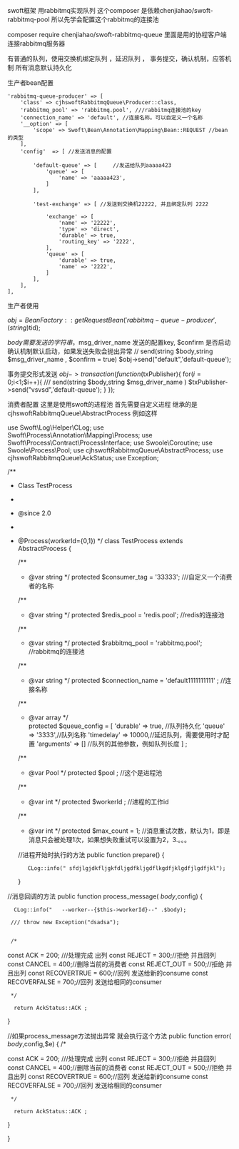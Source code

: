 swoft框架 用rabbitmq实现队列
这个composer 是依赖chenjiahao/swoft-rabbitmq-pool 所以先学会配置这个rabbitmq的连接池

composer require chenjiahao/swoft-rabbitmq-queue
里面是用的协程客户端连接rabbitmq服务器

有普通的队列，使用交换机绑定队列 ，延迟队列 ， 事务提交，确认机制，应答机制
所有消息默认持久化

生产者bean配置
 
    
    'rabbitmq-queue-producer' => [
        'class' => cjhswoftRabbitmqQueue\Producer::class,
        'rabbitmq_pool' => 'rabbitmq.pool', ///rabbitmq连接池的key
        'connection_name' => 'default', //连接名称。可以自定义一个名称
        '__option' => [
            'scope' => Swoft\Bean\Annotation\Mapping\Bean::REQUEST //bean的类型
        ],
        'config'  => [ //发送消息的配置
         
            'default-queue' => [     //发送给队列aaaaa423
                'queue' => [
                    'name' => 'aaaaa423',
                ]
            ],

            'test-exchange' => [ //发送到交换机22222, 并且绑定队列 2222
               
                'exchange' => [
                    'name' => '22222',
                    'type' => 'direct',
                    'durable' => true,
                    'routing_key' => '2222',
                ],
                'queue' => [
                    'durable' => true,
                    'name' => '2222',
                ]
            ],
        ],
    ],

生产者使用

$obj = BeanFactory::getRequestBean('rabbitmq-queue-producer' , (string)$tid);

$body需要发送的字符串，$msg_driver_name 发送的配置key,  $confirm 是否启动确认机制默认启动，如果发送失败会抛出异常
// send(string $body,string $msg_driver_name ,  $confirm = true)
$obj->send("default",'default-queue');


事务提交形式发送
$obj-> transaction(function($txPublisher){
    for($i = 0;$i<1;$i++){
    /// send(string $body,string $msg_driver_name  )
        $txPublisher->send("vsvsd",'default-queue');
    }
});





消费者配置
这里是使用swoft的进程池 首先需要自定义进程 继承的是 cjhswoftRabbitmqQueue\AbstractProcess
例如这样


use Swoft\Log\Helper\CLog;
use Swoft\Process\Annotation\Mapping\Process;
use Swoft\Process\Contract\ProcessInterface;
use Swoole\Coroutine;
use Swoole\Process\Pool;
use cjhswoftRabbitmqQueue\AbstractProcess;
use cjhswoftRabbitmqQueue\AckStatus;
use Exception;

/**
 * Class TestProcess
 *
 * @since 2.0
 *
 * @Process(workerId={0,1})
 */
class TestProcess extends AbstractProcess
{
  

    /**
     * @var string
     */ 
    protected $consumer_tag = '33333'; ///自定义一个消费者的名称

    /**
     * @var string
     */ 
    protected $redis_pool = 'redis.pool'; //redis的连接池
    

    /**
     * @var string
     */ 
    protected $rabbitmq_pool = 'rabbitmq.pool'; //rabbitmq的连接池

    /**
     * @var string
     */ 
    protected $connection_name = 'default1111111111' ; //连接名称
 

    /**
     * @var array
     */  
    protected $queue_config = [
        'durable' => true, //队列持久化
        'queue' => '3333',//队列名称 
        'timedelay' => 10000,//延迟队列，需要使用时才配置
        'arguments' => [] //队列的其他参数，例如队列长度
    ]  ;


    /**
     * @var Pool 
     */ 
    protected $pool  ; //这个是进程池


    /**
     * @var int
     */ 
    protected $workerId  ; //进程的工作id



    /**
     * @var int
     */ 
    protected $max_count = 1; //消息重试次数，默认为1，即是消息只会被处理1次，如果想失败重试可以设置为2，3.。。。

    
    //进程开始时执行的方法 
    public function prepare()
    {
    
          CLog::info(" sfdjlgjdkfljgkfdljgdfkljgdflkgdfjklgdfjlgdfjkl");
    
    }


 //消息回调的方法
  public function process_message( $body,$config)
  {
    
      CLog::info("   --worker--{$this->workerId}--" .$body);
      
     /// throw new Exception("dsadsa");


     /*

  const ACK = 200; ///处理完成 出列
  const REJECT = 300;//拒绝  并且回列
  const CANCEL = 400;//删除当前的消费者
  const REJECT_OUT = 500;//拒绝 并且出列
  const RECOVERTRUE = 600;//回列 发送给新的consume
  const RECOVERFALSE = 700;//回列 发送给相同的consumer


     */
      
      return AckStatus::ACK ;
    
  }
  

  //如果process_message方法抛出异常 就会执行这个方法
  public function error( $body,$config,$e) 
  {
     /*

  const ACK = 200; ///处理完成 出列
  const REJECT = 300;//拒绝  并且回列
  const CANCEL = 400;//删除当前的消费者
  const REJECT_OUT = 500;//拒绝 并且出列
  const RECOVERTRUE = 600;//回列 发送给新的consume
  const RECOVERFALSE = 700;//回列 发送给相同的consumer


     */
      
      return AckStatus::ACK ;
  }
  
  
 
}